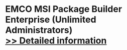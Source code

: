 # EMCO MSI Package Builder Enterprise (Unlimited Administrators)<br />[>> Detailed information](https://secure.shareit.com/shareit/product.html?productid=300037663&affiliateid=200057808)